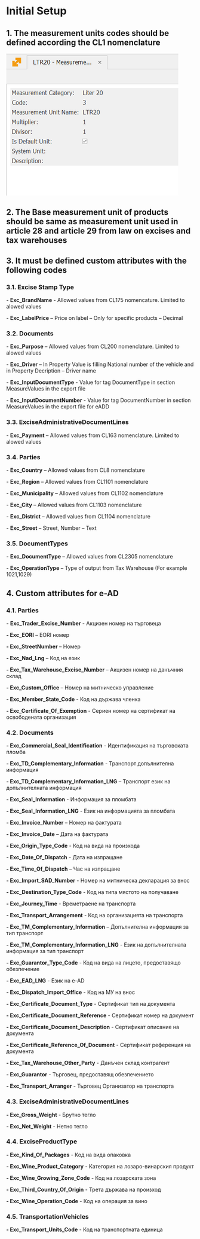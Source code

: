 # Initial Setup


## 1. The measurement units codes should be defined according the CL1 nomenclature

![image-20211209134740745](image-20211209134740745-16390593696201.png)

 

## 2. The Base measurement unit of products should be same as measurement unit used in article 28 and article 29 from law on excises and tax warehouses

## 3. It must be defined custom attributes with the following codes 

### 3.1. Excise Stamp Type

\-     **Exc_BrandName** - Allowed values from CL175 nomencature. Limited to alowed values

\-     **Exc_LabelPrice** – Price on label – Only for specific products – Decimal

### 3.2. Documents

\-      **Exc_Purpose** –  Allowed values from CL200 nomenclature. Limited to alowed values

\-      **Exc_Driver** – In Property Value is filling National number of the vehicle and in Property Decription  – Driver name

\-      **Exc_InputDocumentType** - Value for tag DocumentType in section MeasureValues in the export file

\-      **Exc_InputDocumentNumber** - Value for tag DocumentNumber in section MeasureValues in the export file for eADD

### 3.3. ExciseAdministrativeDocumentLines

\-     **Exc_Payment** – Allowed values from CL163 nomenclature. Limited to alowed values



### 3.4. Parties

\-     **Exc_Country** – Allowed values from CL8 nomenclature

\-     **Exc_Region** – Allowed values from CL1101 nomenclature

\-     **Exc_Municipality** – Allowed values from CL1102 nomenclature

\-     **Exc_City** – Allowed values from CL1103 nomenclature

\-     **Exc_District** – Allowed values from CL1104 nomenclature

\-     **Exc_Street** – Street, Number – Text

### 3.5. DocumentTypes

\-     **Exc_DocumentType** – Allowed values from CL2305 nomenclature

\-     **Exc_OperationType** – Type of output from Tax Warehouse (For example 1021,1029)



## 4. Custom attributes for e-AD

### 4.1.   Parties

**\-**     **Exc_Trader_Excise_Number** - Акцизен номер на търговеца

**\-     Exc_EORI** – EORI номер

**\-     Exc_StreetNumber** – Номер

**\-     Exc_Nad_Lng** – Код на език

**\-     Exc_Tax_Warehouse_Excise_Number** – Акцизен номер на данъчния склад

**\-     Exc_Custom_Office** – Номер на митническо управление

**\-     Exc_Member_State_Code** - Код на държава членка

**\-     Exc_Certificate_Of_Exemption** - Сериен номер на сертификат на освободената организация
     

 

### 4.2.    Documents

**\-     Exc_Commercial_Seal_Identification** - Идентификация на търговската пломба

**\-     Exc_TD_Complementary_Information** - Транспорт допълнителна информация

**\-     Exc_TD_Complementary_Information_LNG** – Транспорт език на допълнителната информация

**\-     Exc_Seal_Information** - Информация за пломбата

**\-     Exc_Seal_Information_LNG** - Език на информацията за пломбата

**\-     Exc_Invoice_Number** – Номер на фактурата

**\-     Exc_Invoice_Date** – Дата на фактурата

**\-     Exc_Origin_Type_Code** - Код на вида на произхода

**\-     Exc_Date_Of_Dispatch** - Дата на изпращане

**\-     Exc_Time_Of_Dispatch** – Час на изпращане

**\-     Exc_Import_SAD_Number** - Номер на митническа декларация за внос

**\-     Exc_Destination_Type_Code** - Код на типа мястото на получаване

**\-     Exc_Journey_Time** - Времетраене на транспорта

**\-     Exc_Transport_Arrangement** - Код на организацията на транспорта

**\-     Exc_TM_Complementary_Information** – Допълнителна информация за тип транспорт

**\-     Exc_TM_Complementary_Information_LNG** - Език на допълнителната информация за тип транспорт

**\-     Exc_Guarantor_Type_Code** - Код на вида на лицето, предоставящо обезпечение

**\-     Exc_EAD_LNG** - Език на e-AD

**\-     Exc_Dispatch_Import_Office** - Код на МУ на внос

**\-     Exc_Certificate_Document_Type** - Сертификат тип на документа

**\-     Exc_Certificate_Document_Reference** - Сертификат номер на документ

**\-     Exc_Certificate_Document_Description** - Сертификат описание на документа

**\-     Exc_Certificate_Reference_Of_Document** - Сертификат референция на документа

**\-     Exc_Tax_Warehouse_Other_Party** - Данъчен склад контрагент

**\-     Exc_Guarantor** - Търговец, предоставящ обезпечението

**\-     Exc_Transport_Arranger** - Търговец Организатор на транспорта
     


 

### 4.3.    ExciseAdministrativeDocumentLines

**\-     Exc_Gross_Weight** - Брутно тегло

**\-     Exc_Net_Weight**  - Нетно тегло

### 4.4.    ExciseProductType

**\-     Exc_Kind_Of_Packages** - Код на вида опаковка

**\-     Exc_Wine_Product_Category** - Категория на лозаро-винарския продукт

**\-     Exc_Wine_Growing_Zone_Code** - Код на лозарската зона

**\-     Exc_Third_Country_Of_Origin** - Трета държава на произход

**\-     Exc_Wine_Operation_Code** - Код на операция за вино

 

### 4.5. TransportationVehicles

**\-     Exc_Transport_Units_Code** - Код на транспортната единица





 
